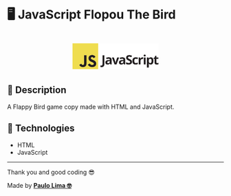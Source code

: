 # 🖥️ JavaScript Flopou The Bird

<h1 align="center">
  <img src=".github/logo.png" width="200px" />
</h1>

## 🔎️ Description

A Flappy Bird game copy made with HTML and JavaScript.

## 🚀️ Technologies

- HTML
- JavaScript

---

Thank you and good coding 😎️

Made by **<a href="https://paulophlp.github.io/portfolio/" target="__blank">Paulo Lima 🤓️</a>**
